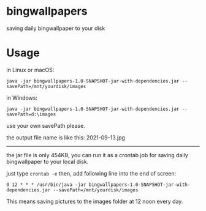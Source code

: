 # bingwallpapers
saving daily bingwallpaper to your disk

# Usage

in Linux or macOS:

`java -jar bingwallpapers-1.0-SNAPSHOT-jar-with-dependencies.jar --savePath=/mnt/yourdisk/images`

in Windows:

`java -jar bingwallpapers-1.0-SNAPSHOT-jar-with-dependencies.jar --savePath=d:\images`

use your own savePath please.

the output file name is like this: 2021-09-13.jpg

---

the jar file is only 454KB, you can run it as a crontab job for saving daily bingwallpaper to your local disk.

just type `crontab -e` then, add following line into the end of screen:

`0 12 * * * /usr/bin/java -jar bingwallpapers-1.0-SNAPSHOT-jar-with-dependencies.jar --savePath=/mnt/yourdisk/images`

This means saving pictures to the images folder at 12 noon every day.


